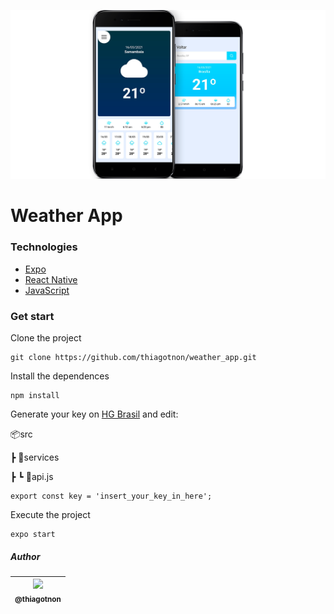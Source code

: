 ![](https://raw.githubusercontent.com/thiagotnon/weather_app/main/assets/screenshot.png)

# Weather App

### Technologies

- [Expo](https://expo.io "Expo")
- [React Native](https://reactnative.dev "React Native")
- [JavaScript](https://developer.mozilla.org/pt-BR/docs/Web/JavaScript "JavaScript")

### Get start

Clone the project

````
git clone https://github.com/thiagotnon/weather_app.git
````

Install the dependences

````
npm install
````
Generate your key on [HG Brasil](https://hgbrasil.com/status/weather "HG Brasil") and edit: 

📦src

 ┣ 📂services
 
 ┣ ┗ 📜api.js

````
export const key = 'insert_your_key_in_here';
````
Execute the project

````
expo start
````


##### Author

| [<img src="https://avatars1.githubusercontent.com/u/36268854?s=460&u=9b59c9a1dfde74644844dff5469a9657e81c1aff&v=4" width="115"><br><sub>@thiagotnon</sub>](https://github.com/thiagotnon) |
| :---------------------------------------------------------------------------------------------------------------------------------------------------------------------------------------: |
